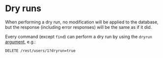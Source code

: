# Dry runs

When performing a dry run, no modification will be applied to the
database, but the response (including error responses)
will be the same as if it did.

Every command (except `find`) can perform a dry run by using the `dryrun`
[argument](rpc.md#rpc), e.g.:

```HTTP
DELETE /rest/users/1?dryrun=true
```
